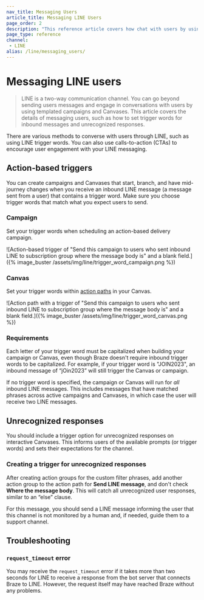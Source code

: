 ```yaml
---
nav_title: Messaging Users
article_title: Messaging LINE Users
page_order: 2
description: "This reference article covers how chat with users by using templated campaigns and Canvases."
page_type: reference
channel:
 - LINE
alias: /line/messaging_users/
---
```


# Messaging LINE users

> LINE is a two-way communication channel. You can go beyond sending users messages and engage in conversations with users by using templated campaigns and Canvases. This article covers the details of messaging users, such as how to set trigger words for inbound messages and unrecognized responses.

There are various methods to converse with users through LINE, such as using LINE trigger words. You can also use calls-to-action (CTAs) to encourage user engagement with your LINE messaging.

## Action-based triggers

You can create campaigns and Canvases that start, branch, and have mid-journey changes when you receive an inbound LINE message (a message sent from a user) that contains a trigger word. Make sure you choose trigger words that match what you expect users to send.

### Campaign

Set your trigger words when scheduling an action-based delivery campaign.

![Action-based trigger of "Send this campaign to users who sent inbound LINE to subscription group where the message body is" and a blank field.]({% image_buster /assets/img/line/trigger_word_campaign.png %})

### Canvas

Set your trigger words within [action paths]({{site.baseurl}}/user_guide/engagement_tools/canvas/canvas_components/action_paths) in your Canvas.

![Action path with a trigger of "Send this campaign to users who sent inbound LINE to subscription group where the message body is" and a blank field.]({% image_buster /assets/img/line/trigger_word_canvas.png %})

### Requirements

Each letter of your trigger word must be capitalized when building your campaign or Canvas, even though Braze doesn't require inbound trigger words to be capitalized. For example, if your trigger word is "JOIN2023", an inbound message of “jOin2023” will still trigger the Canvas or campaign.

If no trigger word is specified, the campaign or Canvas will run for *all* inbound LINE messages. This includes messages that have matched phrases across active campaigns and Canvases, in which case the user will receive two LINE messages.

## Unrecognized responses

You should include a trigger option for unrecognized responses on interactive Canvases. This informs users of the available prompts (or trigger words) and sets their expectations for the channel.

### Creating a trigger for unrecognized responses

After creating action groups for the custom filter phrases, add another action group to the action path for **Send LINE message**, and don't check **Where the message body**. This will catch all unrecognized user responses, similar to an “else” clause.

For this message, you should send a LINE message informing the user that this channel is not monitored by a human and, if needed, guide them to a support channel.

## Troubleshooting

### `request_timeout` error

You may receive the `request_timeout` error if it takes more than two seconds for LINE to receive a response from the bot server that connects Braze to LINE. However, the request itself may have reached Braze without any problems.